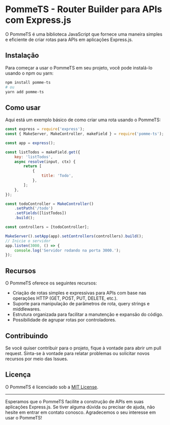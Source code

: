 # PommeTS - Router Builder para APIs com Express.js

O PommeTS é uma biblioteca JavaScript que fornece uma maneira simples e eficiente de criar rotas para APIs em aplicações Express.js.

## Instalação

Para começar a usar o PommeTS em seu projeto, você pode instalá-lo usando o npm ou yarn:

```bash
npm install pomme-ts
# ou
yarn add pomme-ts
```

## Como usar

Aqui está um exemplo básico de como criar uma rota usando o PommeTS:

```javascript
const express = require('express');
const { MakeServer, MakeController, makeField } = require('pomme-ts');

const app = express();

const listTodos = makeField.get({
    key: 'listTodos',
    async resolve(input, ctx) {
        return [
            {
                title: 'Todo',
            },
        ];
    },
});

const todoController = MakeController()
    .setPath('/todo')
    .setFields([listTodos])
    .build();

const controllers = [todoController];

MakeServer().setApp(app).setControllers(controllers).build();
// Inicie o servidor
app.listen(3000, () => {
    console.log('Servidor rodando na porta 3000.');
});
```

## Recursos

O PommeTS oferece os seguintes recursos:

-   Criação de rotas simples e expressivas para APIs com base nas operações HTTP (GET, POST, PUT, DELETE, etc.).
-   Suporte para manipulação de parâmetros de rota, query strings e middlewares.
-   Estrutura organizada para facilitar a manutenção e expansão do código.
-   Possibilidade de agrupar rotas por controladores.

## Contribuindo

Se você quiser contribuir para o projeto, fique à vontade para abrir um pull request. Sinta-se à vontade para relatar problemas ou solicitar novos recursos por meio das Issues.

## Licença

O PommeTS é licenciado sob a [MIT License](https://opensource.org/licenses/MIT).

---

Esperamos que o PommeTS facilite a construção de APIs em suas aplicações Express.js. Se tiver alguma dúvida ou precisar de ajuda, não hesite em entrar em contato conosco. Agradecemos o seu interesse em usar o PommeTS!
